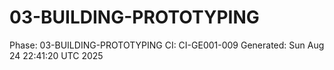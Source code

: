 # 03-BUILDING-PROTOTYPING
Phase: 03-BUILDING-PROTOTYPING
CI: CI-GE001-009
Generated: Sun Aug 24 22:41:20 UTC 2025
